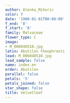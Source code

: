 ```yaml
---
author: Alenka_Mihoric
color: Y
date: '1900-01-01T00:00:00'
f_end: '8'
f_start: '8'
family: Malvaceae
flower_type: C
image:
- M_006040510.jpg
latin: Abutilon theophrasti
lead: M_006040510.jpg
lead_sample: false
name: index.en
order: Abutilon
parallel: false
petals: '5'
petals_joined: false
star_shape: false
title: Velvetleaf
---
```

